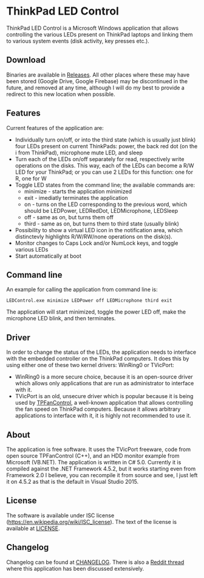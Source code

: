 # ThinkPad LED Control

ThinkPad LED Control is a Microsoft Windows application that allows controlling the various LEDs present on ThinkPad laptops and linking them to various system events (disk activity, key presses etc.).

## Download

Binaries are available in [Releases](https://github.com/valinet/ThinkPadLEDControl/releases). All other places where these may have been stored (Google Drive, Google Firebase) may be discontinued in the future, and removed at any time, although I will do my best to provide a redirect to this new location when possible.

## Features

Current features of the application are:

* Individually turn on/off, or into the third state (which is usually just blink) four LEDs present on current ThinkPads: power, the back red dot (on the i from ThinkPad), microphone mute LED, and sleep
* Turn each of the LEDs on/off separately for read, respectively write operations on the disks. This way, each of the LEDs can become a R/W LED for your ThinkPad; or you can use 2 LEDs for this function: one for R, one for W
* Toggle LED states from the command line; the available commands are: 
  * minimize - starts the application minimized 
  * exit - imediatly terminates the application 
  * on - turns on the LED corresponding to the previous word, which should be LEDPower, LEDRedDot, LEDMicrophone, LEDSleep 
  * off - same as on, but turns them off 
  * third - same as on, but turns them to third state (usually blink)
* Possibility to show a virtual LED icon in the notification area, which distinctevly highlights R/W/RW/none operations on the disk(s).
* Monitor changes to Caps Lock and/or NumLock keys, and toggle various LEDs
* Start automatically at boot

## Command line

An example for calling the application from command line is: 

```
LEDControl.exe minimize LEDPower off LEDMicrophone third exit
```

The application will start minimized, toggle the power LED off, make the microphone LED blink, and then terminates.

## Driver

In order to change the status of the LEDs, the application needs to interface with the embedded controller on the ThinkPad computers. It does this by using either one of these two kernel drivers: WinRing0 or TVicPort:
* WinRing0 is a more secure choice, because it is an open-source driver which allows only applications that are run as administrator to interface with it. 
* TVicPort is an old, unsecure driver which is popular because it is being used by [TPFanControl](https://thinkwiki.de/TPFanControl), a well-known application that allows controlling the fan speed on ThinkPad computers. Because it allows arbitrary applications to interface with it, it is highly not recommended to use it.

## About

The application is free software. It uses the TVicPort freeware, code from open source TPFanControl (C++), and an HDD monitor example from Microsoft (VB.NET). The application is written in C# 5.0. Currently it is compiled against the .NET Framework 4.5.2, but it works starting even from Framework 2.0 I believe, you can recompile it from source and see, I just left it on 4.5.2 as that is the default in Visual Studio 2015. 

## License

The software is available under ISC license (https://en.wikipedia.org/wiki/ISC_license). The text of the license is available at [LICENSE](https://github.com/valinet/ThinkPadLEDControl/blob/master/LICENSE).

## Changelog

Changelog can be found at [CHANGELOG](https://github.com/valinet/ThinkPadLEDControl/blob/master/CHANGELOG). There is also a [Reddit thread](https://www.reddit.com/r/thinkpad/comments/49wtqw/hdd_led_for_all_thinkpads_hopefully/) where this application has been discussed extensively.
